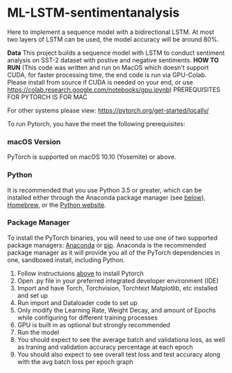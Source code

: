 # ML-LSTM-sentimentanalysis
Here to implement a sequence model with a bidirectional LSTM. At most two layers of LSTM can be used, the model accuracy will be around 80%.


**Data**
This project builds a sequence model with LSTM to conduct sentiment analysis on
SST-2 dataset with postive and negative sentiments.
**HOW TO RUN**
(This code was written and run on MacOS which doesn't support CUDA, for faster processing time, the end code is run via GPU-Colab. Please install from source if CUDA is needed on your end, or use https://colab.research.google.com/notebooks/gpu.ipynb) 
PREREQUISITES FOR PYTORCH IS FOR MAC

For other systems please view: https://pytorch.org/get-started/locally/

To run Pytorch, you have the meet the following prerequisites: 
### macOS Version[](https://pytorch.org/get-started/locally/#macos-version)

PyTorch is supported on macOS 10.10 (Yosemite) or above.

### Python[](https://pytorch.org/get-started/locally/#mac-python)

It is recommended that you use Python 3.5 or greater, which can be installed either through the Anaconda package manager (see  [below](https://pytorch.org/get-started/locally/#anaconda)),  [Homebrew](https://brew.sh/), or the  [Python website](https://www.python.org/downloads/mac-osx/).

### Package Manager[](https://pytorch.org/get-started/locally/#mac-package-manager)

To install the PyTorch binaries, you will need to use one of two supported package managers:  [Anaconda](https://www.anaconda.com/download/#macos)  or  [pip](https://pypi.org/project/pip/). Anaconda is the recommended package manager as it will provide you all of the PyTorch dependencies in one, sandboxed install, including Python.

1. Follow instructuions [above](https://pytorch.org/get-started/locally/) to install Pytorch
2. Open .py file in your preferred integrated developer environment (IDE)
3. Import and have Torch, Torchvision, Torchtext Matplotlib, etc installed and set up
4. Run import and Dataloader code to set up 
5. Only modify the Learning Rate, Weight Decay, and amount of Epochs while configuring for different training processes
6. GPU is built in as optional but strongly recommended
7. Run the model 
8. You should expect to see the average batch and validationa loss, as well as traning and validation accuracy percentage at each epoch
9. You should also expect to see overall test loss and test accuracy along with the avg batch loss per epoch graph

